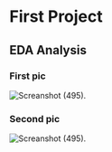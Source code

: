 # First Project 
## EDA Analysis 
### First pic 
![Screanshot (495).]([https://github.com/Mahmoud0019/-_-/blob/main/1.png](https://github.com/Mahmoud0019/oibsib_taskno2/blob/main/1.png))
### Second pic 
![Screanshot (495).]([https://github.com/Mahmoud0019/-_-/blob/main/2.png](https://github.com/Mahmoud0019/oibsib_taskno2/blob/main/2.png))
